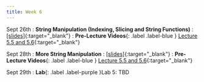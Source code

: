```yaml
---
title: Week 6
---
```

Sept 26th
: **String Manipulation (Indexing, Slicing and String Functions)**
  : [\[slides\]](https://docs.google.com/presentation/d/1UpAF6LVIweZmbd6n55s3MNsMutdZfa_4_MXIWba6dL4/edit?usp=sharing){:target="_blank"}
: **Pre-Lecture Videos**{: .label .label-blue } [Lecture 5.5 and 5.6](https://youtube.com/playlist?list=PLr509y092L28AOrUdphblWlh_sJYcu4RR){:target="_blank"}

Sept 28th
: **More String Manipulation**
  : [\[slides\]](https://docs.google.com/presentation/d/1yG6QphI9rqmtU_ghAdA_GzcCwXCliGC2s7u14igKmsQ/edit?usp=sharing){:target="_blank"}
: **Pre-Lecture Videos**{: .label .label-blue } [Lecture 5.5 and 5.6](https://youtube.com/playlist?list=PLr509y092L28AOrUdphblWlh_sJYcu4RR){:target="_blank"}

Sept 29th
: **Lab**{: .label .label-purple }Lab 5: TBD
